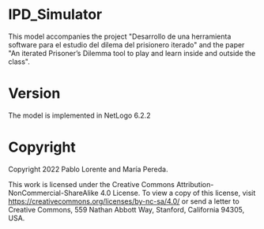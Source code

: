 # IPD_Simulator

This model accompanies the project "Desarrollo de una herramienta software para el estudio del dilema del prisionero iterado" and the paper "An iterated Prisoner’s Dilemma tool to play and learn inside and outside the class".


# Version

The model is implemented in NetLogo 6.2.2


# Copyright

Copyright 2022 Pablo Lorente and María Pereda.

This work is licensed under the Creative Commons Attribution-NonCommercial-ShareAlike 4.0 License. To view a copy of this license, visit https://creativecommons.org/licenses/by-nc-sa/4.0/ or send a letter to Creative Commons, 559 Nathan Abbott Way, Stanford, California 94305, USA.
